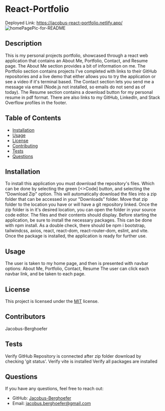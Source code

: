 # React-Portfolio
Deployed Link: https://jacobus-react-portfolio.netlify.app/
![homePagePic-for-README](https://github.com/user-attachments/assets/fbd73410-4280-41a1-b493-a6ad3c03296d)
## Description

This is my personal projects portfolio, showcased through a react web application that contains an About Me, Portfolio, Contact, and Resume page. The About Me section provides a bit of information on me. The Portfolio section contains projects I've completed with links to their GitHub repositories and a live demo that either allows you to try the application or see a video if it's terminal based. The Contact section lets you send me a message via email (Node.js not installed, so emails do not send as of today). The Resume section contains a download button for my personal resume in pdf format. There are also links to my GitHub, LinkedIn, and Stack Overflow profiles in the footer.

## Table of Contents

- [Installation](#installation)
- [Usage](#usage)
- [License](#license)
- [Contributing](#contributing)
- [Tests](#tests)
- [Questions](#questions)

## Installation

To install this application you must download the repository's files. Which can be done by selecting the green [<>Code] button, and selecting the "Download Zip" option. This will automatically download the files into a zip folder that can be accessed in your "Downloads" folder. Move that zip folder to the location you have or will have a git repository linked. Once the zip folder is in it's desired location, you can open the folder in your source code editor. The files and their contents should display. Before starting the application, be sure to install the necessary packages. This can be done with npm install. As a double check, there should be npm i bootstrap, tailwindcss, axios, react, react-dom, react-router-dom, eslint, and vite. Once the package is installed, the application is ready for further use.

## Usage

The user is taken to my home page, and then is presented with navbar options: About Me, Portfolio, Contact, Resume
The user can click each navbar link, and be taken to each page.

## License

This project is licensed under the [MIT](https://img.shields.io/badge/License-MIT-yellow.svg) license.

## Contributors

Jacobus-Berghoefer

## Tests

Verify GitHub Repository is connected after zip folder download by checking 'git status'.
Verify vite is installed
Verify all packages are installed

## Questions

If you have any questions, feel free to reach out:

- GitHub: [Jacobus-Berghoefer](https://github.com/Jacobus-Berghoefer)
- Email: [jacobus.berghoefer@gmail.com](mailto:jacobus.berghoefer@gmail.com)
